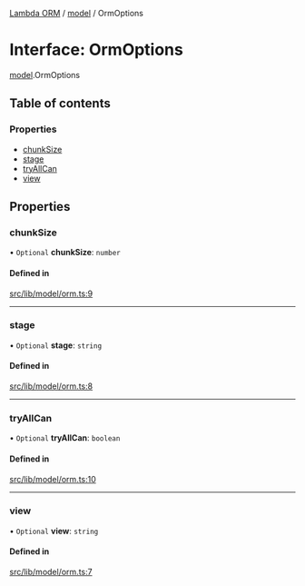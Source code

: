 [Lambda ORM](../README.md) / [model](../modules/model.md) / OrmOptions

# Interface: OrmOptions

[model](../modules/model.md).OrmOptions

## Table of contents

### Properties

- [chunkSize](model.OrmOptions.md#chunksize)
- [stage](model.OrmOptions.md#stage)
- [tryAllCan](model.OrmOptions.md#tryallcan)
- [view](model.OrmOptions.md#view)

## Properties

### chunkSize

• `Optional` **chunkSize**: `number`

#### Defined in

[src/lib/model/orm.ts:9](https://github.com/FlavioLionelRita/lambdaorm/blob/7350fa3/src/lib/model/orm.ts#L9)

___

### stage

• `Optional` **stage**: `string`

#### Defined in

[src/lib/model/orm.ts:8](https://github.com/FlavioLionelRita/lambdaorm/blob/7350fa3/src/lib/model/orm.ts#L8)

___

### tryAllCan

• `Optional` **tryAllCan**: `boolean`

#### Defined in

[src/lib/model/orm.ts:10](https://github.com/FlavioLionelRita/lambdaorm/blob/7350fa3/src/lib/model/orm.ts#L10)

___

### view

• `Optional` **view**: `string`

#### Defined in

[src/lib/model/orm.ts:7](https://github.com/FlavioLionelRita/lambdaorm/blob/7350fa3/src/lib/model/orm.ts#L7)

